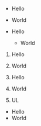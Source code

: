 * Hello
* World

* Hello
  * World

1. Hello
2. World

1. Hello
  1. World
2. UL
  * Hello
  * World

